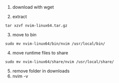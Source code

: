 1. download with wget

2. extract
```
tar xzvf nvim-linux64.tar.gz
```

3. move to bin
```
sudo mv nvim-linux64/bin/nvim /usr/local/bin/
```

4. move runtime files to share
```
sudo mv nvim-linux64/share/nvim /usr/local/share/
```

5. remove folder in downloads
6. nvim -v

